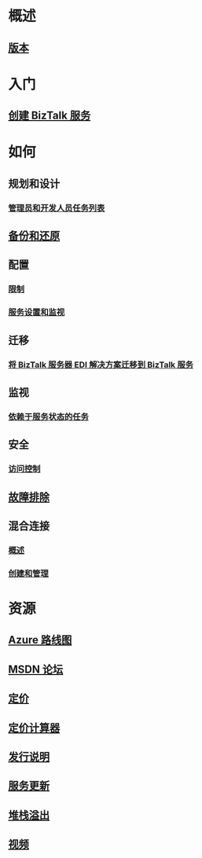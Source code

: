 # 概述
## [版本](biztalk-editions-feature-chart.md)

# 入门
## [创建 BizTalk 服务](biztalk-provision-services.md)

# 如何
## 规划和设计
### [管理员和开发人员任务列表](biztalk-services-administration-and-development-task-list.md)
## [备份和还原](biztalk-backup-restore.md)
## 配置
### [限制](biztalk-throttling-thresholds.md)
### [服务设置和监视](biztalk-dashboard-monitor-scale-tabs.md)
## 迁移
### [将 BizTalk 服务器 EDI 解决方案迁移到 BizTalk 服务](biztalk-migrating-to-edi-guide.md)
## 监视
### [依赖于服务状态的任务](biztalk-service-state-chart.md)
## 安全
### [访问控制](biztalk-issuer-name-issuer-key.md)
## [故障排除](biztalk-troubleshoot-using-ops-logs.md)
## 混合连接
### [概述](integration-hybrid-connection-overview.md)
### [创建和管理](integration-hybrid-connection-create-manage.md)

# 资源
## [Azure 路线图](https://azure.microsoft.com/roadmap/)
## [MSDN 论坛](https://social.msdn.microsoft.com/Forums/en-US/home?forum=azurebiztalksvcs)
## [定价](https://azure.microsoft.com/pricing/details/biztalk-services/)
## [定价计算器](https://azure.microsoft.com/pricing/calculator/)
## [发行说明](biztalk-release-notes.md)
## [服务更新](https://azure.microsoft.com/updates/?product=biztalk-services)
## [堆栈溢出](http://stackoverflow.com/questions/tagged/biztalk-services)
## [视频](https://azure.microsoft.com/documentation/videos/index/?services=biztalk-services)
